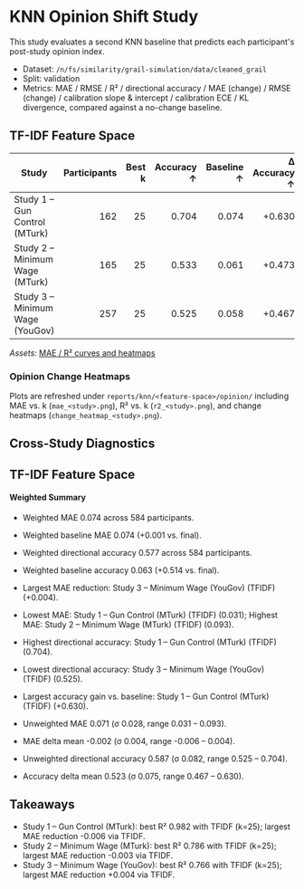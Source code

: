 # KNN Opinion Shift Study

This study evaluates a second KNN baseline that predicts each participant's post-study opinion index.

- Dataset: `/n/fs/similarity/grail-simulation/data/cleaned_grail`
- Split: validation
- Metrics: MAE / RMSE / R² / directional accuracy / MAE (change) / RMSE (change) / calibration slope & intercept / calibration ECE / KL divergence, compared against a no-change baseline.

## TF-IDF Feature Space

| Study | Participants | Best k | Accuracy ↑ | Baseline ↑ | Δ Accuracy ↑ | MAE ↓ | Δ vs baseline ↓ | RMSE ↓ | R² ↑ | MAE (change) ↓ | RMSE (change) ↓ | Δ RMSE (change) ↓ | Calib slope | Calib intercept | ECE ↓ | Δ ECE ↓ | KL div ↓ | Δ KL ↓ | Baseline MAE ↓ |
| --- | ---: | ---: | ---: | ---: | ---: | ---: | ---: | ---: | ---: | ---: | ---: | ---: | ---: | ---: | ---: | ---: | ---: | ---: | ---: |
| Study 1 – Gun Control (MTurk) | 162 | 25 | 0.704 | 0.074 | +0.630 | 0.031 | -0.006 | 0.038 | 0.982 | 0.031 | — | — | — | — | — | — | — | — | 0.037 |
| Study 2 – Minimum Wage (MTurk) | 165 | 25 | 0.533 | 0.061 | +0.473 | 0.093 | -0.003 | 0.128 | 0.786 | 0.093 | — | — | — | — | — | — | — | — | 0.096 |
| Study 3 – Minimum Wage (YouGov) | 257 | 25 | 0.525 | 0.058 | +0.467 | 0.088 | +0.004 | 0.126 | 0.766 | 0.088 | — | — | — | — | — | — | — | — | 0.084 |
*Assets:* [MAE / R² curves and heatmaps](../tfidf/opinion/)

### Opinion Change Heatmaps

Plots are refreshed under `reports/knn/<feature-space>/opinion/` including MAE vs. k (`mae_<study>.png`), R² vs. k (`r2_<study>.png`), and change heatmaps (`change_heatmap_<study>.png`).

## Cross-Study Diagnostics

## TF-IDF Feature Space

#### Weighted Summary

- Weighted MAE 0.074 across 584 participants.
- Weighted baseline MAE 0.074 (+0.001 vs. final).
- Weighted directional accuracy 0.577 across 584 participants.
- Weighted baseline accuracy 0.063 (+0.514 vs. final).
- Largest MAE reduction: Study 3 – Minimum Wage (YouGov) (TFIDF) (+0.004).
- Lowest MAE: Study 1 – Gun Control (MTurk) (TFIDF) (0.031); Highest MAE: Study 2 – Minimum Wage (MTurk) (TFIDF) (0.093).
- Highest directional accuracy: Study 1 – Gun Control (MTurk) (TFIDF) (0.704).
- Lowest directional accuracy: Study 3 – Minimum Wage (YouGov) (TFIDF) (0.525).
- Largest accuracy gain vs. baseline: Study 1 – Gun Control (MTurk) (TFIDF) (+0.630).

- Unweighted MAE 0.071 (σ 0.028, range 0.031 – 0.093).
- MAE delta mean -0.002 (σ 0.004, range -0.006 – 0.004).
- Unweighted directional accuracy 0.587 (σ 0.082, range 0.525 – 0.704).
- Accuracy delta mean 0.523 (σ 0.075, range 0.467 – 0.630).

## Takeaways

- Study 1 – Gun Control (MTurk): best R² 0.982 with TFIDF (k=25); largest MAE reduction -0.006 via TFIDF.
- Study 2 – Minimum Wage (MTurk): best R² 0.786 with TFIDF (k=25); largest MAE reduction -0.003 via TFIDF.
- Study 3 – Minimum Wage (YouGov): best R² 0.766 with TFIDF (k=25); largest MAE reduction +0.004 via TFIDF.
